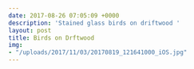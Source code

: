 ```yaml
---
date: 2017-08-26 07:05:09 +0000
description: 'Stained glass birds on driftwood '
layout: post
title: Birds on Drftwood
img:
- "/uploads/2017/11/03/20170819_121641000_iOS.jpg"
---
```

